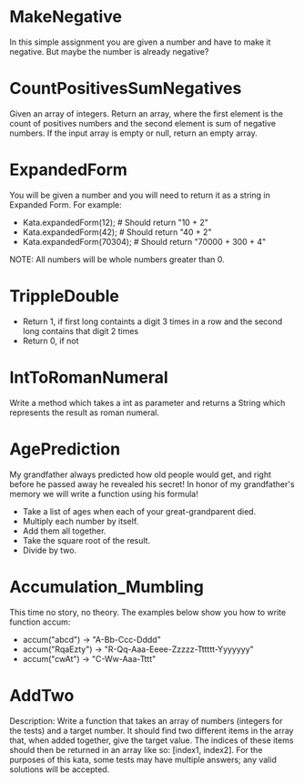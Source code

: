 # MakeNegative
In this simple assignment you are given a number and have to make it negative. But maybe the number is already negative?

# CountPositivesSumNegatives
Given an array of integers.
Return an array, where the first element is the count of positives numbers and the second element is sum of negative numbers.
If the input array is empty or null, return an empty array.

# ExpandedForm
You will be given a number and you will need to return it as a string in Expanded Form. For example:
- Kata.expandedForm(12); # Should return "10 + 2"
- Kata.expandedForm(42); # Should return "40 + 2"
- Kata.expandedForm(70304); # Should return "70000 + 300 + 4"

NOTE: All numbers will be whole numbers greater than 0.

# TrippleDouble
- Return 1, if first long containts a digit 3 times in a row and the second long contains that digit 2 times
- Return 0, if not

# IntToRomanNumeral
Write a method which takes a int as parameter and returns a String which represents the result as roman numeral.

# AgePrediction
My grandfather always predicted how old people would get, and right before he passed away he revealed his secret!
In honor of my grandfather's memory we will write a function using his formula!
- Take a list of ages when each of your great-grandparent died.
- Multiply each number by itself.
- Add them all together.
- Take the square root of the result.
- Divide by two.

# Accumulation_Mumbling
This time no story, no theory. The examples below show you how to write function accum:
- accum("abcd") -> "A-Bb-Ccc-Dddd"
- accum("RqaEzty") -> "R-Qq-Aaa-Eeee-Zzzzz-Tttttt-Yyyyyyy"
- accum("cwAt") -> "C-Ww-Aaa-Tttt"

# AddTwo
Description:
Write a function that takes an array of numbers (integers for the tests) and a target number. It should find two different items in the array that, when added together, give the target value. The indices of these items should then be returned in an array like so: [index1, index2].
For the purposes of this kata, some tests may have multiple answers; any valid solutions will be accepted.
